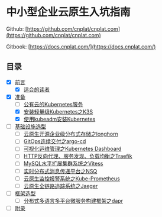 # 中小型企业云原生入坑指南

Github: [https://github.com/cnplat/cnplat.com](https://github.com/cnplat/cnplat.com)

Gitbook: [https://docs.cnplat.com/](https://docs.cnplat.com/)

## 目录

- [x] [前言](preface/README.md)
  - [x] [适合的读者](preface/suitable-readers.md)
- [x] [准备](ready/README.md)
  - [ ] [公有云的Kubernetes服务](ready/public-cloud-kubernetes.md)
  - [x] [安装轻量级Kubernetes之K3S](ready/install-k3s.md)
  - [x] [使用kubeadm安装Kubernetes](ready/install-kubernetes-for-kubeadm.md)
- [ ] [基础设施选型](base/README.md)
  - [ ] [云原生开源企业级分布式存储之longhorn](base/longhorn.md)
  - [ ] [GitOps连续交付之argo-cd](base/argo-cd.md)
  - [ ] [可视化运维管理之Kubernetes Dashboard](base/kubernetes-dashboard.md)
  - [ ] [HTTP反向代理、服务发现、负载均衡之Traefik](base/traefik.md)
  - [ ] [MySQL水平扩展集群系统之Vitess](base/vitess.md)
  - [ ] [实时分布式消息传递平台之NSQ](base/nsq.md)
  - [ ] [云原生监控报警系统之Kube-Prometheus](base/kube-prometheus.md)
  - [ ] [云原生全链路追踪系统之Jaeger](base/jaeger.md)
- [ ] [框架选型](frame/README.md)
  - [ ] [分布式多语言多平台微服务构建框架之dapr](frame/dapr.md)
- [ ] [附录](appendix.md)
